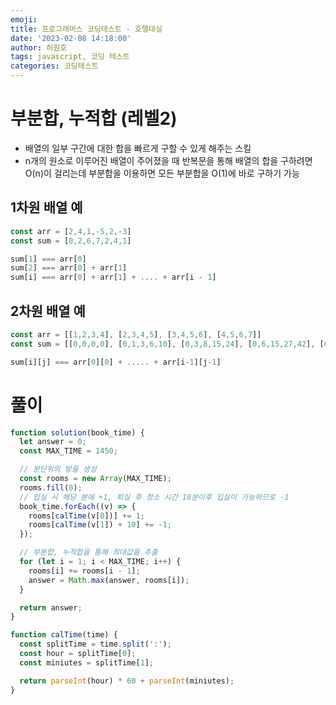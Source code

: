 ```yaml
---
emoji:
title: 프로그래머스 코딩테스트 - 호텔대실
date: '2023-02-08 14:18:00'
author: 허원호
tags: javascript, 코딩 테스트
categories: 코딩테스트
---
```


# 부분합, 누적합 (레벨2)

- 배열의 일부 구간에 대한 합을 빠르게 구할 수 있게 해주는 스킬
- n개의 원소로 이루어진 배열이 주어졌을 때 반복문을 통해 배열의 합을 구하려면 O(n)이 걸리는데 부분합을 이용하면 모든 부분합을 O(1)에 바로 구하기 가능

## 1차원 배열 예

```javascript
const arr = [2,4,1,-5,2,-3]
const sum = [0,2,6,7,2,4,1]

sum[1] === arr[0]
sum[2] === arr[0] + arr[1]
sum[i] === arr[0] + arr[1] + .... + arr[i - 1]
```

## 2차원 배열 예

```javascript
const arr = [[1,2,3,4], [2,3,4,5], [3,4,5,6], [4,5,6,7]]
const sum = [[0,0,0,0], [0,1,3,6,10], [0,3,8,15,24], [0,6,15,27,42], [0,10,24,42,64]]

sum[i][j] === arr[0][0] + ..... + arr[i-1][j-1]
```

# 풀이

```javascript
function solution(book_time) {
  let answer = 0;
  const MAX_TIME = 1450;

  // 분단위의 방을 생성
  const rooms = new Array(MAX_TIME);
  rooms.fill(0);
  // 입실 시 해당 분에 +1, 퇴실 후 청소 시간 10분이후 입실이 가능하므로 -1
  book_time.forEach((v) => {
    rooms[calTime(v[0])] += 1;
    rooms[calTime(v[1]) + 10] += -1;
  });

  // 부분합, 누적합을 통해 최대값을 추출
  for (let i = 1; i < MAX_TIME; i++) {
    rooms[i] += rooms[i - 1];
    answer = Math.max(answer, rooms[i]);
  }

  return answer;
}

function calTime(time) {
  const splitTime = time.split(':');
  const hour = splitTime[0];
  const miniutes = splitTime[1];

  return parseInt(hour) * 60 + parseInt(miniutes);
}
```
